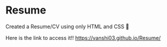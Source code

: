 # Resume
Created a Resume/CV using only HTML and CSS 📑

Here is the link to access it!!
 https://vanshi03.github.io/Resume/
